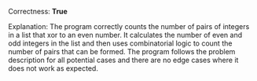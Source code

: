 Correctness: **True**

Explanation: The program correctly counts the number of pairs of integers in a list that xor to an even number. It calculates the number of even and odd integers in the list and then uses combinatorial logic to count the number of pairs that can be formed. The program follows the problem description for all potential cases and there are no edge cases where it does not work as expected.